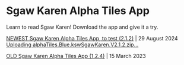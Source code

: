 # Sgaw Karen Alpha Tiles App

Learn to read Sgaw Karen! Download the app and give it a try.

[NEWEST Sgaw Karen Alpha Tiles App, to test (2.1.2)]()  | 29 August 2024
[Uploading alphaTiles.Blue.kswSgawKaren.V2.1.2.zip…]()

[OLD Sgaw Karen Alpha Tiles App (1.2.4)](https://github.com/laineyhm/laineyhm.github.io/files/10977691/Sgaw.Karen.app.Alpha.Tiles.v1.2.4.zip) | 15 March 2023
